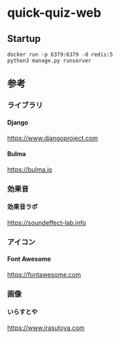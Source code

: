 # quick-quiz-web

## Startup
```
docker run -p 6379:6379 -d redis:5
python3 manage.py runserver
```

## 参考
### ライブラリ
#### Django
https://www.djangoproject.com
#### Bulma
https://bulma.io
### 効果音
#### 効果音ラボ
https://soundeffect-lab.info
### アイコン
#### Font Awesome
https://fontawesome.com
### 画像
#### いらすとや
https://www.irasutoya.com

